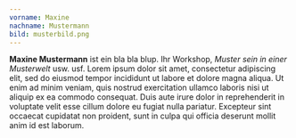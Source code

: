 ```yaml
---
vorname: Maxine
nachname: Mustermann
bild: musterbild.png
---
```


**Maxine Mustermann** ist ein bla bla blup. Ihr Workshop, *Muster sein in einer Musterwelt*
usw. usf. Lorem ipsum dolor sit amet, consectetur adipiscing elit, 
sed do eiusmod tempor incididunt ut labore et dolore magna 
aliqua. Ut enim ad minim veniam, quis nostrud exercitation 
ullamco laboris nisi ut aliquip ex ea commodo consequat. 
Duis aute irure dolor in reprehenderit in voluptate velit 
esse cillum dolore eu fugiat nulla pariatur. Excepteur 
sint occaecat cupidatat non proident, sunt in culpa qui 
officia deserunt mollit anim id est laborum.

